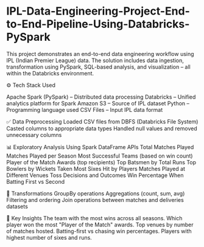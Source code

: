 # IPL-Data-Engineering-Project-End-to-End-Pipeline-Using-Databricks-PySpark

This project demonstrates an end-to-end data engineering workflow using IPL (Indian Premier League) data. The solution includes data ingestion, transformation using PySpark, SQL-based analysis, and visualization – all within the Databricks environment.

⚙️ Tech Stack Used

Apache Spark (PySpark) – Distributed data processing
Databricks – Unified analytics platform for Spark
Amazon S3 – Source of IPL dataset
Python – Programming language used
CSV Files – Input IPL data format

✅ Data Preprocessing
Loaded CSV files from DBFS (Databricks File System)
Casted columns to appropriate data types
Handled null values and removed unnecessary columns

📊 Exploratory Analysis Using Spark DataFrame APIs
Total Matches Played
Matches Played per Season
Most Successful Teams (based on win count)
Player of the Match Awards (top recipients)
Top Batsmen by Total Runs
Top Bowlers by Wickets Taken
Most Sixes Hit by Players
Matches Played at Different Venues
Toss Decisions and Outcomes
Win Percentage When Batting First vs Second

🧹 Transformations
GroupBy operations
Aggregations (count, sum, avg)
Filtering and ordering
Join operations between matches and deliveries datasets

🧠 Key Insights
The team with the most wins across all seasons.
Which player won the most "Player of the Match" awards.
Top venues by number of matches hosted.
Batting-first vs chasing win percentages.
Players with highest number of sixes and runs.
